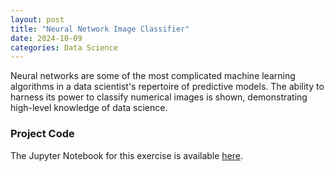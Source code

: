 ```yaml
---
layout: post
title: "Neural Network Image Classifier"
date: 2024-10-09
categories: Data Science
---
```


Neural networks are some of the most complicated machine learning algorithms in a data scientist's repertoire of predictive models. The ability to harness its power to classify numerical images is shown, demonstrating high-level knowledge of data science.  

### Project Code
The Jupyter Notebook for this exercise is available [here](https://github.com/SosukeAizen5/Portfolio/blob/main/Portfolio/Neural%20Network%20Image%20Classifier.ipynb).
